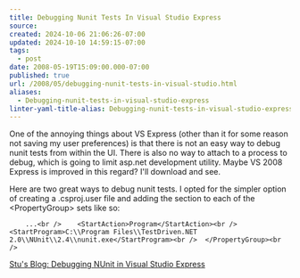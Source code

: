 ```yaml
---
title: Debugging Nunit Tests In Visual Studio Express
source: 
created: 2024-10-06 21:06:26-07:00
updated: 2024-10-10 14:59:15-07:00
tags:
  - post
date: 2008-05-19T15:09:00.000-07:00
published: true
url: /2008/05/debugging-nunit-tests-in-visual-studio.html
aliases:
  - Debugging-nunit-tests-in-visual-studio-express
linter-yaml-title-alias: Debugging-nunit-tests-in-visual-studio-express
---
```



One of the annoying things about VS Express (other than it for some reason not saving my user preferences) is that there is not an easy way to debug nunit tests from within the UI. There is also no way to attach to a process to debug, which is going to limit asp.net development utility. Maybe VS 2008 Express is improved in this regard? I'll download and see.  
  
Here are two great ways to debug nunit tests. I opted for the simpler option of creating a .csproj.user file and adding the section to each of the <PropertyGroup&gt; sets like so:  
```
    ...<br />    <StartAction>Program</StartAction><br />    <StartProgram>C:\\Program Files\\TestDriven.NET 2.0\\NUnit\\2.4\\nunit.exe</StartProgram><br />  </PropertyGroup><br />
```  
[Stu's Blog: Debugging NUnit in Visual Studio Express](http://stewartr.blogspot.com/2006/09/debugging-nunit-in-visual-studio.html)